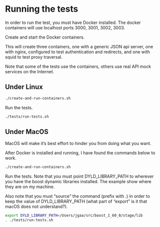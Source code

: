 # Running the tests

In order to run the test, you must have Docker installed.
The docker containers will use localhost ports 3000, 3001, 3002, 3003. 

Create and start the Docker containers.

This will create three containers, one with a generic JSON api server,
one with nginx, configured to test authentication and redirects, and
one with squid to test proxy traversal.

Note that some of the tests use the containers, others use real
API mock services on the Internet.

## Under Linux

```sh
./create-and-run-containers.sh
```

Run the tests.

```sh
./tests/run-tests.sh
```

## Under MacOS

MacOS will make it’s best effort to hinder you from doing what you want.

After Docker is installed and running, I have found the commands below to work.

```sh
./create-and-run-containers.sh
```

Run the tests.
Note that you must point DYLD_LIBRARY_PATH to wherever you have the boost dynamic libraries installed. The example show where they are on my machine. 

Also note that you must “source” the command (prefix with .) in order to keep the value of DYLD_LIBRARY_PATH (what part of “export” is it that macOS does not understand?).

```sh
export DYLD_LIBRARY_PATH=/Users/jgaa/src/boost_1_60_0/stage/lib
. ./tests/run-tests.sh
```

